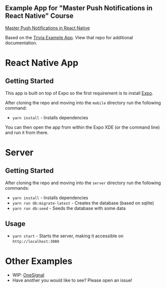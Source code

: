 ## Example App for "Master Push Notifications in React Native" Course

[Master Push Notifications in React Native](https://learn.handlebarlabs.com/p/master-push-notifications-in-react-native)

Based on the [Trivia Example App](https://github.com/HandlebarLabs/trivia-app). View that repo for additional documentation.

# React Native App

## Getting Started

This app is built on top of Expo so the first requirement is to install [Expo](https://expo.io/learn).

After cloning the repo and moving into the `mobile` directory run the following command:

* `yarn install` - Installs dependencies

You can then open the app from within the Expo XDE (or the command line) and run it from there.

# Server

## Getting Started

After cloning the repo and moving into the `server` directory run the following commands:

* `yarn install` - Installs dependencies
* `yarn run db:migrate-latest` - Creates the database (based on sqlite)
* `yarn run db:seed` - Seeds the database with some data

## Usage

* `yarn start` - Starts the server, making it accessible on `http://localhost:3000`

# Other Examples

* WIP: [OneSignal](https://github.com/HandlebarLabs/master-push-notifications-react-native/tree/onesignal-example)
* Have another you would like to see? Please open an issue!
